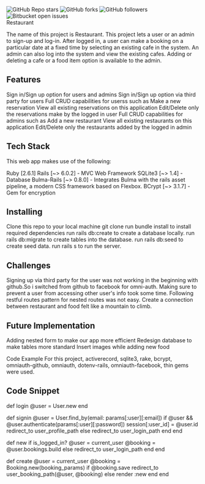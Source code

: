 ![GitHub Repo stars](https://img.shields.io/github/stars/nabilhayet/Restaurant) ![GitHub forks](https://img.shields.io/github/forks/nabilhayet/Restaurant) ![GitHub followers](https://img.shields.io/github/followers/nabilhayet) ![Bitbucket open issues](https://img.shields.io/bitbucket/issues/nabilhayet/Restaurant)                                          
                                                       Restaurant
                                                      
The name of this project is Restaurant. This project lets a user or an admin to sign-up and log-in. After logged in, a user can make a booking on a particular date at a fixed time by selecting an existing cafe in the system. An admin can also log into the system and view the existing cafes. Adding or deleting a cafe or a food item option is available to the admin.
                               
## Features
Sign in/Sign up option for users and admins
Sign in/Sign up option via third party for users
Full CRUD capabilities for userss such as
Make a new reservation
View all existing reservations on this application
Edit/Delete only the reservations make by the logged in user
Full CRUD capabilities for admins such as
Add a new restaurant
View all existing restaurants on this application
Edit/Delete only the restaurants added by the logged in admin

## Tech Stack
This web app makes use of the following:

Ruby [2.6.1]
Rails [~> 6.0.2] - MVC Web Framework
SQLite3 [~> 1.4] - Database
Bulma-Rails [~> 0.8.0] - Integrates Bulma with the rails asset pipeline, a modern CSS framework based on Flexbox.
BCrypt [~> 3.1.7] - Gem for encryption

## Installing
Clone this repo to your local machine git clone <this-repo-url>
run bundle install to install required dependencies
run rails db:create to create a database locally.
run rails db:migrate to create tables into the database.
run rails db:seed to create seed data.
run rails s to run the server.
        
## Challenges
Signing up via third party for the user was not working in the beginning with github.So i switched from github to facebook for omni-auth.
Making sure to prevent a user from accessing other user's info took some time.
Following restful routes pattern for nested routes was not easy.
Create a connection between restaurant and food felt like a mountain to climb.



## Future Implementation
Adding nested form to make our app more efficient
Redesign database to make tables more standard
Insert images while adding new food

Code Example For this project, activerecord, sqlite3, rake, bcrypt, omniauth-github, omniauth, dotenv-rails, omniauth-facebook, thin gems were used.

## Code Snippet

def login
 @user = User.new 
end 

def signin
 @user = User.find_by(email: params[:user][:email])
  if @user && @user.authenticate(params[:user][:password])
   session[:user_id] = @user.id
   redirect_to user_profile_path
  else 
   redirect_to user_login_path 
  end 
end 

def new 
 if is_logged_in?
  @user = current_user 
  @booking = @user.bookings.build
 else 
  redirect_to user_login_path 
 end 
end 

def create
 @user = current_user 
 @booking = Booking.new(booking_params)
 if @booking.save
  redirect_to user_booking_path(@user, @booking)
 else
  render :new
 end
end



